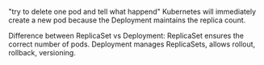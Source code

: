 "try to delete one pod and tell what happend"
Kubernetes will immediately create a new pod because the Deployment maintains the replica count.

Difference between ReplicaSet vs Deployment:
ReplicaSet ensures the correct number of pods.
Deployment manages ReplicaSets, allows rollout, rollback, versioning.